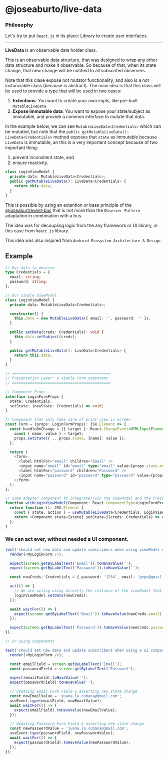 # @joseaburto/live-data

### Philosophy

Let's try to put `React.js` in its place: Library to create user interfaces.

---

**LiveData** is an observable data holder class.

This is an observable data structure, that was designed to wrap any other data structure and make it observable.
So because of that, when its state change, that new change will be notified to all subscrited observers.

Note that this clase expose not mutator functionality, and also is a not instanciable class (because is abstract). The main idea is that this class will be used to provide a type that will be used in two cases:

1.  **Extentions**: You want to create your own impls, like pre-built `MutableLiveData`.
2.  **Expose immutable data**: You want to expose your state/subject as immutable, and provide a common interface to mutate that data.

In the example below, we can see `MutableLiveData<Credentials>` which can be mutated, but
note that the `public getMutableLiveData(): LiveData<Credentials>` method exposes that `state`
as immutable because `LiveData` is immutable, an this is a very important concept because of two important thing:

1. prevent inconsitent state, and
2. ensure reactivity.

```typescript
class LoginViewModel {
  private data: MutableLiveData<Credentials>;
  public getMutableLiveData(): LiveData<Credentials> {
    return this.data;
  }
}
```

This is possible by using an extention or base principle of the [@joseaburt/event-bus](https://github.com/PinoFlores/event-bus) that is not more than the `Observer Pattern` adaptation in combination with a bus.

The idea was for decoupling logic from the any framework or UI library, in this case from `React.js` library.

This idea was also inspired from `Android Ecosystem Architecture & Design`.

## Example

```typescript
// Our data to observe
type Credentials = {
  email: string;
  password: string;
};

// Our simple ViewModel
class LoginViewModel {
  private data: MutableLiveData<Credentials>;

  constructor() {
    this.data = new MutableLiveData({ email: '', password: '' });
  }

  public setData(creds: Credentials): void {
    this.data.setSubject(creds);
  }

  public getMutableLiveData(): LiveData<Credentials> {
    return this.data;
  }
}

// ============================================
// Presentation Layer: A simple Form component
// ============================================

// Component Props
interface LoginFormProps {
  state: Credentials;
  setState: (newState: Credentials) => void;
}

// Component that only take care of print view in screen
const Form = (props: LoginFormProps): JSX.Element => {
  const handleOnChange = ({ target }: React.ChangeEvent<HTMLInputElement>) => {
    const { name, value } = target;
    props.setState({ ...props.state, [name]: value });
  };

  return (
    <form>
      <label htmlFor="email" children="Email" />
      <input name="email" id="email" type="email" value={props.state.email} onChange={handleOnChange} />
      <label htmlFor="password" children="Password" />
      <input name="password" id="password" type="password" value={props.state.password} onChange={handleOnChange} />
    </form>
  );
};

// Some adapter component to integrate/join the ViewModel and the Presenter
function withLoginViewModel(Component: React.ComponentType<LoginFormProps>, viewModel: LoginViewModel): React.ComponentType<{}> {
  return function (): JSX.Element {
    const { state, action } = useMutableLiveData<Credentials, LoginViewModel>(viewModel.getMutableLiveData(), viewModel);
    return <Component state={state} setState={(creds: Credentials) => action.setData(creds)} />;
  };
}
```

### We can act ever, without needed a UI component.

```typescript
test('should set new data and update subscribers when using viewModel directly', async () => {
  render(<MyLoginForm />);

  expect(screen.getByLabelText('Email')).toHaveValue('');
  expect(screen.getByLabelText('Password')).toHaveValue('');

  const newCreds: Credentials = { password: '1234', email: 'pepe@gmail.com' };

  act(() => {
    // We are acting using directly the instance of the viewModel that acts as a manager for the data.
    loginViewModel.setData(newCreds);
  });

  await waitFor(() => {
    expect(screen.getByLabelText('Email')).toHaveValue(newCreds.email);
  });

  expect(screen.getByLabelText('Password')).toHaveValue(newCreds.password);
});

// or using components

test('should set new data and update subscribers when using a ui component', async () => {
  render(<MyLoginForm />);

  const emailField = screen.getByLabelText('Email');
  const passwordField = screen.getByLabelText('Password');

  expect(emailField).toHaveValue('');
  expect(passwordField).toHaveValue('');

  // Updating Email Form Field & asserting new state change
  const newEmailValue = 'juana.la.cubana@gmail.com';
  useEvent.type(emailField, newEmailValue);
  await waitFor(() => {
    expect(emailField).toHaveValue(newEmailValue);
  });

  // Updating Password Form Field & asserting new state change
  const newPasswordValue = 'juana.la.cubana@gmail.com';
  useEvent.type(passwordField, newPasswordValue);
  await waitFor(() => {
    expect(passwordField).toHaveValue(newPasswordValue);
  });
});
```
